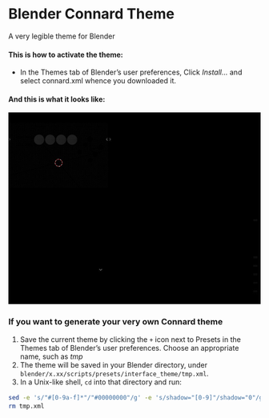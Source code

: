 # Blender Connard Theme

A very legible theme for Blender

#### This is how to activate the theme:
* In the Themes tab of Blender’s user preferences, Click _Install…_
  and select connard.xml whence you downloaded it.

#### And this is what it looks like:
![UI](docs/connard2.jpg)

### If you want to generate your very own Connard theme
1. Save the current theme by clicking the `+` icon next to Presets in
the Themes tab of Blender’s user preferences. Choose an appropriate
name, such as _tmp_
2. The theme will be saved in your Blender directory, under `blender/x.xx/scripts/presets/interface_theme/tmp.xml`.
2. In a Unix-like shell, `cd` into that directory and run:
``` sh
sed -e 's/"#[0-9a-f]*"/"#00000000"/g' -e 's/shadow="[0-9]"/shadow="0"/g' -e 's/points="[0-9]*"/points="6"/g' -e 's/roundness="[0-9\.]*"/roundness="0.0"/g' -e 's/\(shadetop\|shadedown\).*/\1="0"/g' -e 's/alpha="0.5"/alpha="1"/g' -e 's/background_type=".*"/background_type="SINGLE_COLOR"/g' -e 's/character_weight="[0-9.]*"/character_weight="100"/g' tmp.xml > Connard.xml
rm tmp.xml
```
